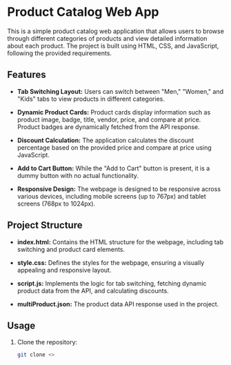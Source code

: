 # Product Catalog Web App

This is a simple product catalog web application that allows users to browse through different categories of products and view detailed information about each product. The project is built using HTML, CSS, and JavaScript, following the provided requirements.

## Features

- **Tab Switching Layout:** Users can switch between "Men," "Women," and "Kids" tabs to view products in different categories.

- **Dynamic Product Cards:** Product cards display information such as product image, badge, title, vendor, price, and compare at price. Product badges are dynamically fetched from the API response.

- **Discount Calculation:** The application calculates the discount percentage based on the provided price and compare at price using JavaScript.

- **Add to Cart Button:** While the "Add to Cart" button is present, it is a dummy button with no actual functionality.

- **Responsive Design:** The webpage is designed to be responsive across various devices, including mobile screens (up to 767px) and tablet screens (768px to 1024px).

## Project Structure

- **index.html:** Contains the HTML structure for the webpage, including tab switching and product card elements.

- **style.css:** Defines the styles for the webpage, ensuring a visually appealing and responsive layout.

- **script.js:** Implements the logic for tab switching, fetching dynamic product data from the API, and calculating discounts.

- **multiProduct.json:** The product data API response used in the project.

## Usage

1. Clone the repository:

   ```bash
   git clone <>
